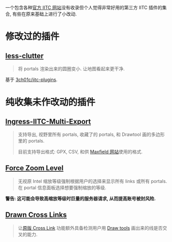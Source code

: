 一个包含各种[官方 IITC 网站](https://iitc.me)没有收录但个人觉得非常好用的第三方 IITC 插件的集合, 有些在原来基础上进行了小改动.

# 修改过的插件

## [less-clutter](../../raw/master/less-clutter.user.js)

> 将 portals 渲染出来的圆圈变小. 让地图看起来更干净.

基于 [3ch01c/iitc-plugins](https://github.com/3ch01c/iitc-plugins).

# 纯收集未作改动的插件

## [Ingress-IITC-Multi-Export](https://github.com/modkin/Ingress-IITC-Multi-Export)

> 支持导出, 视野里所有 portals, 收藏了的 portals, 和 Drawtool 画的多边形里的 portals.
>
> 目前支持导出格式: GPX, CSV, 和供 [Maxfield 网站](https://www.ingress-maxfield.com/)使用的格式.

## [Force Zoom Level](https://github.com/TheSned/IITCPlugins)

> 无视原 Intel 缩放等级强制根据用户的选择来显示所有 links 或所有 portals. 在 portal 信息面板选择想要强制缩放的等级.

**警告: 这可能会导致高缩放等级时巨量的服务器请求, 从而提高账号被封风险.**

## [Drawn Cross Links](https://github.com/manierim/drawn-crosslinks)

> 让[原版 Cross Link](https://static.iitc.me/build/release/plugins/cross_link.user.js) 功能额外具备检测用户用 [Draw tools](https://static.iitc.me/build/release/plugins/draw-tools.user.js) 画出来的线是否交叉的能力.
